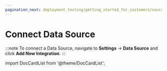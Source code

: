 ```yaml
---
pagination_next: deployment_testing/getting_started_for_customers/source_control
---
```


# Connect Data Source

:::note
To connect a Data Source, navigate to **Settings** &rarr; **Data Source** and click **Add New Integration**.
:::

import DocCardList from '@theme/DocCardList';

<DocCardList />
